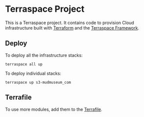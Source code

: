 # Terraspace Project

This is a Terraspace project. It contains code to provision Cloud infrastructure built with [Terraform](https://www.terraform.io/) and the [Terraspace Framework](https://terraspace.cloud/).

## Deploy

To deploy all the infrastructure stacks:

    terraspace all up

To deploy individual stacks:

    terraspace up s3-mudmuseum_com

## Terrafile

To use more modules, add them to the [Terrafile](https://terraspace.cloud/docs/terrafile/).
